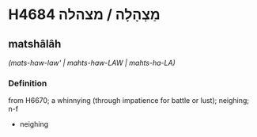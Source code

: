 # H4684 מַצְהָלָה / מצהלה

## matshâlâh

_(mats-haw-law' | mahts-haw-LAW | mahts-ha-LA)_

### Definition

from H6670; a whinnying (through impatience for battle or lust); neighing; n-f

- neighing
